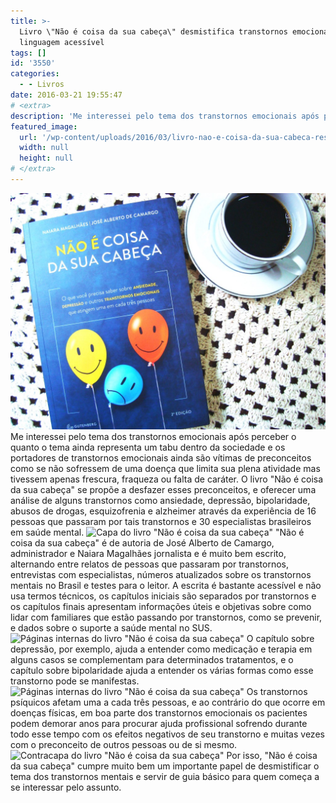 ```yaml
---
title: >-
  Livro \"Não é coisa da sua cabeça\" desmistifica transtornos emocionais com
  linguagem acessível
tags: []
id: '3550'
categories:
  - - Livros
date: 2016-03-21 19:55:47
# <extra>
description: 'Me interessei pelo tema dos transtornos emocionais após perceber o quanto o tema ainda representa um tabu dentro da sociedade e os portadores de transtornos emocionais ainda são vítimas de preconceitos como se não sofressem de uma doença que limita sua plena atividade mas tivessem apenas frescura, fraqueza ou falta de caráter. O livro &#8220;Não é coisa da sua cabeça&#8221; se propõe a desfazer esses preconceitos, e oferecer uma análise de alguns transtornos como ansiedade, depressão, bipolaridade, abusos de drogas, esquizofrenia e alzheimer através da experiência de 16 pessoas que passaram por tais transtornos e 30 especialistas brasileiros em saúde mental. &#8220;Não é coisa da sua cabeça&#8221; é de autoria de José Alberto de Camargo, administrador e Naiara Magalhães jornalista e é muito bem escrito, alternando entre relatos de pessoas que passaram por transtornos, entrevistas com especialistas, números atualizados sobre &hellip;'
featured_image: 
  url: '/wp-content/uploads/2016/03/livro-nao-e-coisa-da-sua-cabeca-resenha-1024x768.jpg'
  width: null
  height: null
# </extra>
---
```


![Capa do Livro "Não é coisa da sua cabeça" ](/wp-content/uploads/2016/03/livro-nao-e-coisa-da-sua-cabeca-resenha-1024x768.jpg) Me interessei pelo tema dos transtornos emocionais após perceber o quanto o tema ainda representa um tabu dentro da sociedade e os portadores de transtornos emocionais ainda são vítimas de preconceitos como se não sofressem de uma doença que limita sua plena atividade mas tivessem apenas frescura, fraqueza ou falta de caráter. O livro "Não é coisa da sua cabeça" se propõe a desfazer esses preconceitos, e oferecer uma análise de alguns transtornos como ansiedade, depressão, bipolaridade, abusos de drogas, esquizofrenia e alzheimer através da experiência de 16 pessoas que passaram por tais transtornos e 30 especialistas brasileiros em saúde mental. ![Capa do livro "Não é coisa da sua cabeça" ](/wp-content/uploads/2016/03/capa-livro-nao-e-coisa-da-sua-cabecao-1024x768.jpg) "Não é coisa da sua cabeça" é de autoria de José Alberto de Camargo, administrador e Naiara Magalhães jornalista e é muito bem escrito, alternando entre relatos de pessoas que passaram por transtornos, entrevistas com especialistas, números atualizados sobre os transtornos mentais no Brasil e testes para o leitor. A escrita é bastante acessível e não usa termos técnicos, os capítulos iniciais são separados por transtornos e os capítulos finais apresentam informações úteis e objetivas sobre como lidar com familiares que estão passando por transtornos, como se prevenir, e dados sobre o suporte a saúde mental no SUS. ![Páginas internas do livro "Não é coisa da sua cabeça"](/wp-content/uploads/2016/03/paginas-internas-livro-nao-e-coisa-da-sua-cabeca-resenha-1024x768.jpg) O capítulo sobre depressão, por exemplo, ajuda a entender como medicação e terapia em alguns casos se complementam para determinados tratamentos, e o capítulo sobre bipolaridade ajuda a entender os várias formas como esse transtorno pode se manifestas. ![Páginas internas do livro "Não é coisa da sua cabeça"](/wp-content/uploads/2016/03/paginas-internas-livro-nao-e-coisa-da-sua-cabeca-1024x768.jpg) Os transtornos psíquicos afetam uma a cada três pessoas, e ao contrário do que ocorre em doenças físicas, em boa parte dos transtornos emocionais os pacientes podem demorar anos para procurar ajuda profissional sofrendo durante todo esse tempo com os efeitos negativos de seu transtorno e muitas vezes com o preconceito de outros pessoas ou de si mesmo. ![Contracapa do livro "Não é coisa da sua cabeça" ](/wp-content/uploads/2016/03/contracapa-livro-nao-e-coisa-da-sua-cabeca-1024x768.jpg) Por isso, "Não é coisa da sua cabeça" cumpre muito bem um importante papel de desmistificar o tema dos transtornos mentais e servir de guia básico para quem começa a se interessar pelo assunto.

